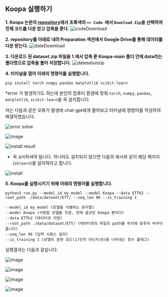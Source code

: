## Koopa 실행하기

**1. Koopa 논문의 [repository](https://github.com/thuml/Koopa/tree/main)에서 초록색의 `<> Code `에서 `Download Zip`을 선택하여 전체 코드를 다운 받고 압축을 푼다.**
![codeDownload](https://github.com/qor6/NeuralNetwork_donga/assets/87318054/2d13fc65-ba12-43d4-85a5-1b40ef4b19b7)


**2. repository를 아래로 내려 Preparation 섹션에서 Google Drive를 통해 데이터를 다운 받는다.**
![dateDownload](https://github.com/qor6/NeuralNetwork_donga/assets/87318054/b08a43d5-24c2-48b6-9c41-ee0f929b8706)


**3. 다운로드 된 dataset.zip 파일을 1.에서 압축 푼 Koopa-main 폴더 안에 data라는 폴더명으로 압축을 풀어 저장합니다.**
![datesetunzip](https://github.com/qor6/NeuralNetwork_donga/assets/87318054/325a1527-5394-4af5-b9f4-872126b4699c)


**4. 터미널을 열어 아래의 명령어를 실행합니다.**
```console
pip install torch numpy pandas matplotlib scikit-learn
```


*error 가 발생하기도 하는데 본인의 컴퓨터 환경에 맞춰 `torch`, `numpy`, `pandas`, `matplotlib`, `scikit-learn`을 꼭 설치합니다.

저는 다음과 같은 오류가 발생에 chat-gpt에게 물어보고 터미널에 명령어를 작성하여 해결하였습니다.

![error solve](https://github.com/qor6/NeuralNetwork_donga/assets/87318054/d1924130-a5cb-4344-83d8-7aeb1454ba13)

![image](https://github.com/qor6/NeuralNetwork_donga/assets/87318054/4ce7279b-e4db-4ad8-aa70-ad6c500184b1)

![install result](https://github.com/qor6/NeuralNetwork_donga/assets/87318054/322a4ebf-d46c-4b75-a3ac-df641f5f5e8d)

* 꼭 `설치`하셔야 됩니다. 하나라도 설치되지 않으면 다음의 예시와 같이 해당 패키지(`sklearn`)를 설치하라고 합니다.

![install](https://github.com/qor6/NeuralNetwork_donga/assets/87318054/249a709b-f919-4d06-af9a-1bb049be307b)


**5. Koopa를 실행시키기 위해 아래의 명령어를 실행합니다.**
```console
python3 run.py --model_id my_model --model Koopa --data ETTh2 --root_path ./data/dataset/ETT/ --seq_len 96 --is_training 1
```

```console
--model_id my_model (모델을 식별하는 문자열)
--model Koopa (사용할 모델을 지정, 현재 옵션은 Koopa 뿐이다)
--data ETTh2 (데이터셋 지정)
--root_path ./data/dataset/ETT/ (데이터셋의 파일의 path를 위치에 맞추어 바꾸어 줍니다)
--seq_len 96 (입력 시퀀스 길이)
--is_training 1 (모델이 훈련 모드(1)인지 아닌지(0)을 나타내는 정수 플래그)
```

실행결과는 다음과 같습니다.

![image](https://github.com/qor6/NeuralNetwork_donga/assets/87318054/5f38eacb-8673-4834-b58c-25fa4b636f2b)


![image](https://github.com/qor6/NeuralNetwork_donga/assets/87318054/18eb0ff0-992c-4c1b-8741-d11b48e5e11c)


![image](https://github.com/qor6/NeuralNetwork_donga/assets/87318054/7f592901-d388-4300-8fc7-671296f8d09d)


![image](https://github.com/qor6/NeuralNetwork_donga/assets/87318054/0a601623-3487-4874-84df-1da8ce5b17f6)
